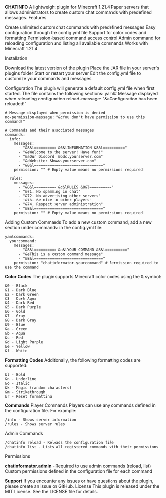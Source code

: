 **CHATINFO**
A lightweight plugin for Minecraft 1.21.4 Paper servers that allows administrators to create custom chat commands with predefined messages.
Features

Create unlimited custom chat commands with predefined messages
Easy configuration through the config.yml file
Support for color codes and formatting
Permission-based command access control
Admin command for reloading configuration and listing all available commands
Works with Minecraft 1.21.4

Installation

Download the latest version of the plugin
Place the JAR file in your server's plugins folder
Start or restart your server
Edit the config.yml file to customize your commands and messages

Configuration
The plugin will generate a default config.yml file when first started. The file contains the following sections:
yaml# Message displayed when reloading configuration
reload-message: "&aConfiguration has been reloaded!"
```
# Message displayed when permission is denied
no-permission-message: "&cYou don't have permission to use this command!"
```
```
# Commands and their associated messages
commands:
  info:
    messages:
      - "&8&l========== &6&lINFORMATION &8&l=========="
      - "&eWelcome to the server! Have fun!"
      - "&aOur Discord: &bdc.yourserver.com"
      - "&aWebsite: &bwww.yourserver.com"
      - "&8&l==============================="
    permission: "" # Empty value means no permissions required

  rules:
    messages:
      - "&8&l========== &c&lRULES &8&l=========="
      - "&71. No spamming in chat"
      - "&72. No advertising other servers"
      - "&73. Be nice to other players"
      - "&74. Respect server administration"
      - "&8&l==============================="
    permission: "" # Empty value means no permissions required
```
Adding Custom Commands
To add a new custom command, add a new section under commands: in the config.yml file:
```
yamlcommands:
  yourcommand:
    messages:
      - "&8&l========== &a&lYOUR COMMAND &8&l=========="
      - "&eThis is a custom command message"
      - "&8&l==============================="
    permission: "chatinformator.yourcommand" # Permission required to use the command
```
**Color Codes**
The plugin supports Minecraft color codes using the & symbol:
```
&0 - Black
&1 - Dark Blue
&2 - Dark Green
&3 - Dark Aqua
&4 - Dark Red
&5 - Dark Purple
&6 - Gold
&7 - Gray
&8 - Dark Gray
&9 - Blue
&a - Green
&b - Aqua
&c - Red
&d - Light Purple
&e - Yellow
&f - White
```
**Formatting Codes**
Additionally, the following formatting codes are supported:
```
&l - Bold
&n - Underline
&o - Italic
&k - Magic (random characters)
&m - Strikethrough
&r - Reset formatting
```
**Commands**
Player Commands
Players can use any commands defined in the configuration file. For example:
```
/info - Shows server information
/rules - Shows server rules
```
Admin Commands
```
/chatinfo reload - Reloads the configuration file
/chatinfo list - Lists all registered commands with their permissions
```
Permissions

**chatinformator.admin** - Required to use admin commands (reload, list)
Custom permissions defined in the configuration file for each command

**Support**
If you encounter any issues or have questions about the plugin, please create an issue on GitHub.
License
This plugin is released under the MIT License. See the LICENSE file for details.
